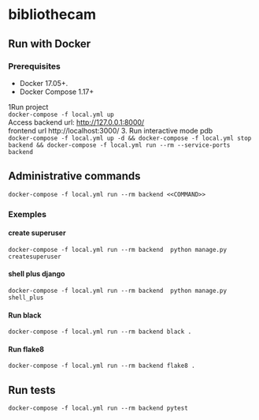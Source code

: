 # bibliothecam

## Run with Docker 
### Prerequisites
- Docker 17.05+.
- Docker Compose 1.17+

1Run project <br>
   `docker-compose -f local.yml up` <br>
    Access backend url: http://127.0.0.1:8000/ <br> frontend url http://localhost:3000/
3. Run interactive mode pdb <br>
   `docker-compose -f local.yml up -d && docker-compose -f local.yml stop backend && docker-compose -f local.yml run --rm --service-ports backend`
## Administrative commands
`docker-compose -f local.yml run --rm backend <<COMMAND>>`
### Exemples

#### create superuser
`docker-compose -f local.yml run --rm backend  python manage.py createsuperuser`
#### shell plus django
`docker-compose -f local.yml run --rm backend  python manage.py shell_plus`
#### Run black
`docker-compose -f local.yml run --rm backend black .`
#### Run flake8
`docker-compose -f local.yml run --rm backend flake8 .`

## Run tests
`docker-compose -f local.yml run --rm backend pytest`
